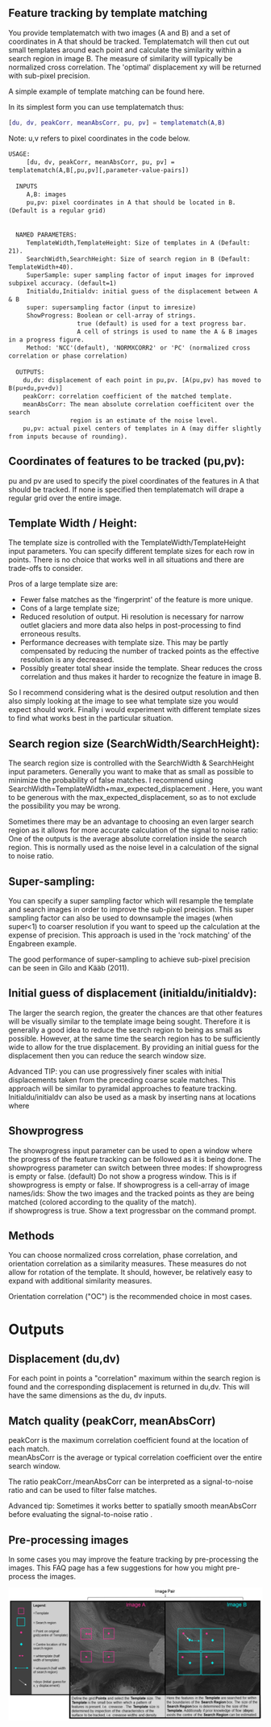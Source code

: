 ## Feature tracking by template matching 
You provide templatematch with two images (A and B) and a set of coordinates in A that should be tracked. Templatematch will then cut out small templates around each point and calculate the similarity within a search region in image B. The measure of similarity will typically be normalized cross correlation. The 'optimal' displacement xy will be returned with sub-pixel precision. 

A simple example of template matching can be found here. 

In its simplest form you can use templatematch thus:

```matlab
[du, dv, peakCorr, meanAbsCorr, pu, pv] = templatematch(A,B) 
```

Note: u,v refers to pixel coordinates in the code below.



```
USAGE:
     [du, dv, peakCorr, meanAbsCorr, pu, pv] = templatematch(A,B[,pu,pv][,parameter-value-pairs])
 
  INPUTS
     A,B: images
     pu,pv: pixel coordinates in A that should be located in B. (Default is a regular grid)
 
 
  NAMED PARAMETERS: 
     TemplateWidth,TemplateHeight: Size of templates in A (Default: 21).
     SearchWidth,SearchHeight: Size of search region in B (Default: TemplateWidth+40).
     SuperSample: super sampling factor of input images for improved subpixel accuracy. (default=1)
     Initialdu,Initialdv: initial guess of the displacement between A & B
     super: supersampling factor (input to imresize)
     ShowProgress: Boolean or cell-array of strings.
                   true (default) is used for a text progress bar.
                   A cell of strings is used to name the A & B images in a progress figure.
     Method: 'NCC'(default), 'NORMXCORR2' or 'PC' (normalized cross correlation or phase correlation)
 
  OUTPUTS:
    du,dv: displacement of each point in pu,pv. [A(pu,pv) has moved to B(pu+du,pv+dv)]
    peakCorr: correlation coefficient of the matched template. 
    meanAbsCorr: The mean absolute correlation coefficitent over the search
                 region is an estimate of the noise level.
    pu,pv: actual pixel centers of templates in A (may differ slightly from inputs because of rounding). 
```

## Coordinates of features to be tracked (pu,pv):
pu and pv are used to specify the pixel coordinates of the features in A that should be tracked. If none is specified then templatematch will drape a regular grid over the entire image.

## Template Width / Height:
The template size is controlled with the TemplateWidth/TemplateHeight input parameters. You can specify different template sizes for each row in points. There is no choice that works well in all situations and there are trade-offs to consider.

Pros of a large template size are:
* Fewer false matches as the 'fingerprint' of the feature is more unique.
* Cons of a large template size;
* Reduced resolution of output. Hi resolution is necessary for narrow outlet glaciers and more data also helps in post-processing to find erroneous results.
* Performance decreases with template size. This may be partly compensated by reducing the number of tracked points as the effective resolution is any decreased. 
* Possibly greater total shear inside the template. Shear reduces the cross correlation and thus makes it harder to recognize the feature in image B.

So I recommend considering what is the desired output resolution and then also simply looking at the image to see what template size you would expect should work. Finally i would experiment with different template sizes to find what works best in the particular situation.  

## Search region size (SearchWidth/SearchHeight):
The search region size is controlled with the SearchWidth & SearchHeight input parameters. Generally you want to make that as small as possible to minimize the probability of false matches. I recommend using SearchWidth=TemplateWidth+max_expected_displacement . Here, you want to be generous with the max_expected_displacement, so as to not exclude the possibility you may be wrong. 

Sometimes there may be an advantage to choosing an even larger search region as it allows for more accurate calculation  of the signal to noise ratio: One of the outputs is the average absolute correlation inside the search region. This is normally used as the noise level in a calculation of the signal to noise ratio. 

## Super-sampling:
You can specify a super sampling factor which will resample the template and search images in order to improve the sub-pixel precision. This super sampling factor can also be used to downsample the images (when super<1) to coarser resolution if you want to speed up the calculation at the expense of precision. This approach is used in the 'rock matching' of the Engabreen example. 

The good performance of super-sampling to achieve sub-pixel precision can be seen in Gilo and Kääb (2011).

## Initial guess of displacement (initialdu/initialdv):
The larger the search region, the greater the chances are that other features will be visually similar to the template image being sought. Therefore it is generally a good idea to reduce the search region to being as small as possible. However, at the same time the search region has to be sufficiently wide to allow for the true displacement. By providing an initial guess for the displacement then you can reduce the search window size.

Advanced TIP: you can use progressively finer scales with initial displacements taken from the preceding coarse scale matches. This approach will be similar to pyramidal approaches to feature tracking. 
Initialdu/initialdv can also be used as a mask by inserting nans at locations where 

## Showprogress
The showprogress input parameter can be used to open a window where the progress of the feature tracking can be followed as it is being done. The showprogress parameter can switch between three modes:
If showprogress is empty or false. (default) 
Do not show a progress window. This is if showprogress is empty or false.
If showprogress is a cell-array of image names/ids:
Show the two images and the tracked points as they are being matched (colored according to the quality of the match).  
if showprogress is true. Show a text progressbar on the command prompt.

## Methods
You can choose normalized cross correlation, phase correlation, and orientation correlation as a similarity measures. These measures do not allow for rotation of the template. It should, however, be relatively easy to expand with additional similarity measures. 

Orientation correlation ("OC") is the recommended choice in most cases.


# Outputs
## Displacement (du,dv)
For each point in points a "correlation" maximum within the search region is found and the corresponding displacement is returned in du,dv.  This will have the same dimensions as the du, dv inputs.

## Match quality (peakCorr, meanAbsCorr)
peakCorr is the maximum correlation coefficient found at the location of each match.  
meanAbsCorr is the average or typical correlation coefficient over the entire search window. 

The ratio peakCorr./meanAbsCorr can be interpreted as a signal-to-noise ratio and can be used to filter false matches. 


Advanced tip: Sometimes it works better to spatially smooth meanAbsCorr before evaluating the signal-to-noise ratio . 

## Pre-processing images
In some cases you may improve the feature tracking by pre-processing the images. This FAQ page has a few suggestions for how you might pre-process the images.




![A schematic of the key features of the Template Matching processing.](img/templatematch_diagramv3e.png)